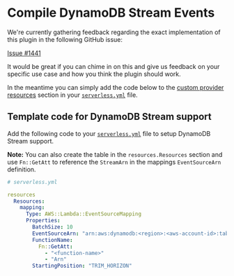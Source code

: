 <!--
title: Compile DynamoDB Stream Events
layout: Page
-->

# Compile DynamoDB Stream Events

We're currently gathering feedback regarding the exact implementation of this plugin in the following GitHub issue:

[Issue #1441](https://github.com/serverless/serverless/issues/1441)

It would be great if you can chime in on this and give us feedback on your specific use case and how you think the plugin
should work.

In the meantime you can simply add the code below to the [custom provider resources](/docs/guide/custom-provider-resources.md)
section in your [`serverless.yml`](/docs/understanding-serverless/serverless-yml.md) file.

## Template code for DynamoDB Stream support

Add the following code to your [`serverless.yml`](/docs/understanding-serverless/serverless-yml.md) file to setup
DynamoDB Stream support.

**Note:** You can also create the table in the `resources.Resources` section and use `Fn::GetAtt` to reference the `StreamArn`
in the mappings `EventSourceArn` definition.

```yml
# serverless.yml

resources
  Resources:
    mapping:
      Type: AWS::Lambda::EventSourceMapping
      Properties:
        BatchSize: 10
        EventSourceArn: "arn:aws:dynamodb:<region>:<aws-account-id>:table/<table-name>/stream/<stream-name>"
        FunctionName:
          Fn::GetAtt:
            - "<function-name>"
            - "Arn"
        StartingPosition: "TRIM_HORIZON"
```
